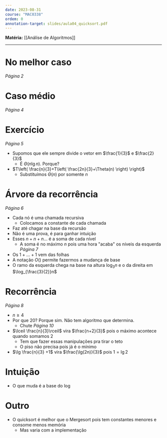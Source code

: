 ```yaml
---
date: 2023-08-31
course: "MAC0338"
ordem: 0
annotation-target: slides/aula04_quicksort.pdf
---
```


**Matéria:** [[Análise de Algoritmos]]

---
# No melhor caso
_Página 2_
# Caso médio
_Página 4_
# Exercício
_Página 5_
- Supomos que ele sempre divide o vetor em $\frac{1}{3}$ e $\frac{2}{3}$ 
	- É $\Theta(n\lg n)$. Porque?
- $T\left( \frac{n}{3}+T\left( \frac{2n}{3}+\Theta(n) \right) \right)$
	- Substituímos $\Theta(n)$ por somente $n$
# Árvore da recorrência
_Página 6_
- Cada nó é uma chamada recursiva
	- Colocamos a constante de cada chamada
- Faz até chagar na base da recursão
- Não é uma prova, é para ganhar intuição
- Esses $n+n+n\dots$ é a soma de cada nível
	- A soma é no máximo $n$ pois uma hora "acaba" os níveis da esquerda
_Página 7_
- Os $1+\dots+1$ vem das folhas
- A notação $O()$ permite fazermos a mudança de base
- O ramo da esquerda chega na base na altura $\log_{3}n$ e o da direita em $\log_{\frac{3}{2}}n$ 
# Recorrência
_Página 8_
- $n\geq 4$ 
- Por que $20$? Porque sim. Não tem algoritmo que determina.
	- Chute
_Página 10_
- $\lceil \frac{n}{3}\rceil$ vira $\frac{n+2}{3}$ pois o máximo acontece quando somamos 2
	- Tem que fazer essas manipulações pra tirar o teto
	- O piso não precisa pois já é o mínimo
- $\lg \frac{n}{3} +1$ vira $\frac{\lg(2n)}{3}$ pois $1=\lg 2$ 
# Intuição
- O que muda é a base do $\log$ 
# Outro
- O quicksort é melhor que o Mergesort pois tem constantes menores e consome menos memória
	- Mas varia com a implementação